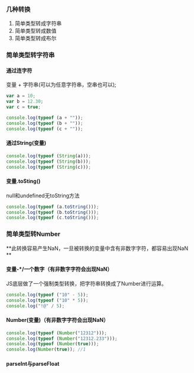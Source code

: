 ### 几种转换
1. 简单类型转成字符串
2. 简单类型转成数值
3. 简单类型转成布尔

### 简单类型转字符串
#### 通过连字符
变量 + 字符串(可以为任意字符串，空串也可以); 

```js
var a = 10;
var b = 12.30;
var c = true;

console.log(typeof (a + ""));
console.log(typeof (b + ""));
console.log(typeof (c + ""));
```

#### 通过String(变量)

```js
console.log(typeof (String(a)));
console.log(typeof (String(b)));
console.log(typeof (String(c)));
```

#### 变量.toSting()
null和undefined无toString方法

```js
console.log(typeof (a.toString()));
console.log(typeof (b.toString()));
console.log(typeof (c.toString()));
```

### 简单类型转Number
**此转换容易产生NaN，一旦被转换的变量中含有非数字字符，都容易出现NaN**

#### 变量-*/一个数字（有非数字字符会出现NaN）
JS底层做了一个强制类型转换，把字符串转换成了Number进行运算。  

```js
console.log(typeof ("10" - 5));
console.log(typeof ("10" * 5));
console.log("!@" / 5);
```

#### Number(变量)（有非数字字符会出现NaN）

```js 
console.log(typeof (Number("12312")));
console.log(typeof (Number("12312.233")));
console.log(typeof (Number(true)));
console.log(Number(true)); //1
```

#### parseInt与parseFloat

